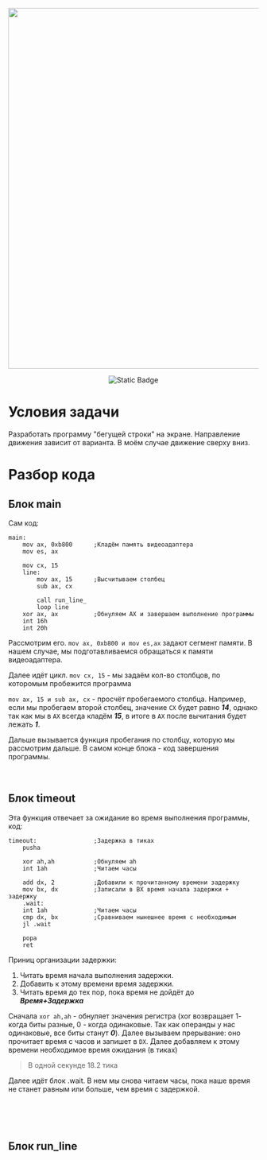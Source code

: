 <p align="center">
      <img src="https://i.ibb.co/VgqLdNG/lr-logo.png" width="726">
</p>

<p align="center">
   <img alt="Static Badge" src="https://img.shields.io/badge/Asm-FASM-blue?label=Asm&labelColor=%231303fc&color=%23ffffff">
</p>

# Условия задачи

Разработать программу "бегущей строки" на экране. Направление движения зависит от варианта. В моём случае движение сверху вниз.

# Разбор кода

## Блок main

Сам код:

```ASM
main:
    mov ax, 0xb800      ;Кладём память видеоадаптера
    mov es, ax

    mov cx, 15
    line:
        mov ax, 15      ;Высчитываем столбец
        sub ax, cx
    
        call run_line_
        loop line
    xor ax, ax          ;Обнуляем АХ и завершаем выполнение программы
    int 16h
    int 20h
```

Рассмотрим его. `mov ax, 0xb800 и mov es,ax` задают сегмент памяти. В нашем случае, мы подготавливаемся обращаться к памяти видеоадаптера.

Далее идёт цикл. `mov cx, 15` - мы задаём кол-во столбцов, по которомым пробежится программа

`mov ax, 15 и sub ax, cx` - просчёт пробегаемого столбца. Например, если мы пробегаем второй столбец, значение `CX` будет равно ***14***, однако так как мы в `AX` всегда кладём ***15***,
в итоге в `AX` после вычитания будет лежать ***1***.

Дальше вызывается функция пробегания по столбцу, которую мы рассмотрим дальше. В самом конце блока - код завершения программы.
<br> <br> <br>

## Блок timeout

Эта функция отвечает за ожидание во время выполнения программы, код:

```ASM
timeout:                ;Задержка в тиках
    pusha

    xor ah,ah           ;Обнуляем ah
    int 1ah             ;Читаем часы

    add dx, 2           ;Добавили к прочитанному времени задержку
    mov bx, dx          ;Записали в BX время начала задержки + задержку
    .wait:
    int 1ah             ;Читаем часы
    cmp dx, bx          ;Сравниваем нынешнее время с необходимым 
    jl .wait

    popa
    ret 
```

Приниц организации задержки:

1. Читать время начала выполнения задержки.
2. Добавить к этому времени время задержки.
3. Читать время до тех пор, пока время не дойдёт до ***Время+Задержка***

Сначала `xor ah,ah` - обнуляет значения регистра (xor возвращает 1- когда биты разные, 0 - когда одинаковые. Так как операнды у нас одинаковые, все биты станут ***0***). Далее вызываем прерывание: оно прочитает время с часов и запишет в `DX`.
Далее добавляем к этому времени необходимое время ожидания (в тиках)

> В одной секунде 18.2 тика

Далее идёт блок .wait. В нем мы снова читаем часы, пока наше время не станет равным или больше, чем время с задержкой.

<br><br><br>

## Блок run_line

